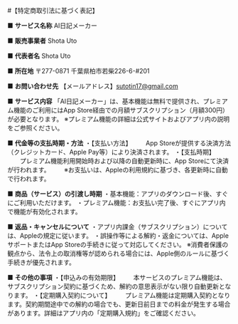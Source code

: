 #【特定商取引法に基づく表記】

■ **サービス名称**
AI日記メーカー

■ **販売事業者**
Shota Uto

■ **代表者名**
Shota Uto

■ **所在地**
〒277-0871
千葉県柏市若柴226-6-#201

■ **お問い合わせ先**
【メールアドレス】sutotin17@gmail.com

■ **サービス内容**
「AI日記メーカー」は、基本機能は無料で提供され、プレミアム機能のご利用にはApp Store経由での月額サブスクリプション（月額300円）が必要となります。
※プレミアム機能の詳細は公式サイトおよびアプリ内の説明をご参照ください。

■ **代金等の支払時期・方法**
・【支払い方法】
　　App Storeが提供する決済方法（クレジットカード、Apple Pay等）により決済されます。
・【支払時期】
　　プレミアム機能利用開始時および以降の自動更新時に、App Storeにて決済が行われます。
　　※お支払いは、Appleの利用規約に基づき、各更新時に自動で行われます。

■ **商品（サービス）の引渡し時期**
・基本機能：アプリのダウンロード後、すぐにご利用いただけます。
・プレミアム機能：お支払い完了後、すぐにアプリ内で機能が有効化されます。

■ **返品・キャンセルについて**
・アプリ内課金（サブスクリプション）については、Appleの規定に従います。
・誤操作等による解約・返金については、AppleサポートまたはApp Storeの手続きに従って対応してください。
※消費者保護の観点から、法令上の取消権等が認められる場合には、Apple側のルールに基づく手続きが優先されます。

■ **その他の事項**
・【申込みの有効期限】
　　本サービスのプレミアム機能は、サブスクリプション契約に基づくため、解約の意思表示がない限り自動更新となります。
・【定期購入契約について】
　　プレミアム機能は定期購入契約となります。契約期間途中での解約の場合でも、更新日前日までの料金が発生する場合があります。詳細はアプリ内の「定期購入規約」をご確認ください。
